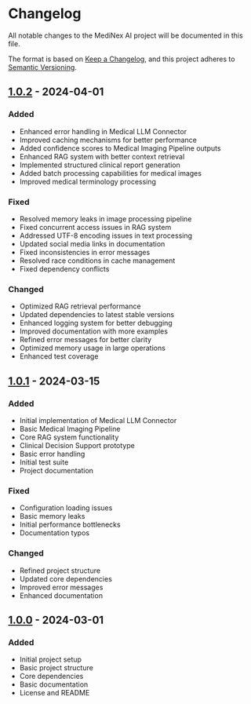 # Changelog

All notable changes to the MediNex AI project will be documented in this file.

The format is based on [Keep a Changelog](https://keepachangelog.com/en/1.0.0/),
and this project adheres to [Semantic Versioning](https://semver.org/spec/v2.0.0.html).

## [1.0.2] - 2024-04-01

### Added
- Enhanced error handling in Medical LLM Connector
- Improved caching mechanisms for better performance
- Added confidence scores to Medical Imaging Pipeline outputs
- Enhanced RAG system with better context retrieval
- Implemented structured clinical report generation
- Added batch processing capabilities for medical images
- Improved medical terminology processing

### Fixed
- Resolved memory leaks in image processing pipeline
- Fixed concurrent access issues in RAG system
- Addressed UTF-8 encoding issues in text processing
- Updated social media links in documentation
- Fixed inconsistencies in error messages
- Resolved race conditions in cache management
- Fixed dependency conflicts

### Changed
- Optimized RAG retrieval performance
- Updated dependencies to latest stable versions
- Enhanced logging system for better debugging
- Improved documentation with more examples
- Refined error messages for better clarity
- Optimized memory usage in large operations
- Enhanced test coverage

## [1.0.1] - 2024-03-15

### Added
- Initial implementation of Medical LLM Connector
- Basic Medical Imaging Pipeline
- Core RAG system functionality
- Clinical Decision Support prototype
- Basic error handling
- Initial test suite
- Project documentation

### Fixed
- Configuration loading issues
- Basic memory leaks
- Initial performance bottlenecks
- Documentation typos

### Changed
- Refined project structure
- Updated core dependencies
- Improved error messages
- Enhanced documentation

## [1.0.0] - 2024-03-01

### Added
- Initial project setup
- Basic project structure
- Core dependencies
- Basic documentation
- License and README

[1.0.2]: https://github.com/username/MediNex-AI/compare/v1.0.1...v1.0.2
[1.0.1]: https://github.com/username/MediNex-AI/compare/v1.0.0...v1.0.1
[1.0.0]: https://github.com/username/MediNex-AI/releases/tag/v1.0.0 